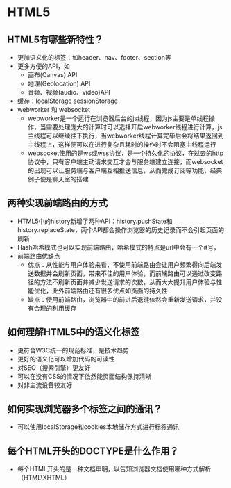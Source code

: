 # HTML5

## HTML5有哪些新特性？
  - 更加语义化的标签：如header、nav、footer、section等
  - 更多方便的API，如
    - 画布(Canvas) API
    - 地理(Geolocation) API
    - 音频、视频(audio、video)API
  - 缓存：localStorage sessionStorage
  - webworker 和 websocket 
    - webworker是一个运行在浏览器后台的js线程，因为js主要是单线程操作，当需要处理庞大的计算时可以选择开启webworker线程进行计算，js主线程可以继续往下执行，当webworker线程计算完毕后会将结果返回到主线程上，这样便可以在进行复杂且耗时的操作时不会阻塞主线程运行
    - websocket使用的是ws或wss协议，是一个持久化的协议，在过去的http协议中，只有客户端主动请求交互才会与服务端建立连接，而websocket的出现可以让服务端与客户端互相推送信息，从而完成订阅等功能，经典例子便是聊天室的搭建

## 两种实现前端路由的方式
  - HTML5中的history新增了两种API：history.pushState和history.replaceState，两个API都会操作浏览器的历史记录而不会引起页面的刷新
  - Hash哈希模式也可以实现前端路由，哈希模式的特点是url中会有一个#号，
  - 前端路由优缺点
    - 优点：从性能与用户体验来看，不使用前端路由会让用户频繁得向后端发送数据并会刷新页面，带来不佳的用户体验，而前端路由可以通过改变路径的方法不刷新页面并减少发送请求的次数，从而大大提升用户体验与性能优化，此外前端路由还有很多优点如页面的持久性
    - 缺点：使用前端路由，浏览器中的前进后退键依然会重新发送请求，并没有合理的利用缓存

## 如何理解HTML5中的语义化标签  
  - 更符合W3C统一的规范标准，是技术趋势
  - 更好的语义化可以增加代码的可读性
  - 对SEO（搜索引擎）更友好
  - 可以在没有CSS的情况下依然能页面结构保持清晰
  - 对非主流设备较友好

## 如何实现浏览器多个标签之间的通讯？
  - 可以使用localStorage和cookies本地储存方式进行标签通讯

## 每个HTML开头的DOCTYPE是什么作用？
  - 每个HTML开头的<!DOCTYPE HTML>是一种文档申明，以告知浏览器文档使用哪种方式解析（HTML\XHTML）